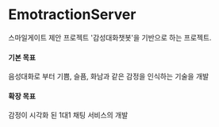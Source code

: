 # EmotractionServer
스마일게이트 제안 프로젝트 '감성대화챗봇'을 기반으로 하는 프로젝트.   
#### 기본 목표 
음성대화로 부터 기쁨, 슬픔, 화남과 같은 감정을 인식하는 기술을 개발   
#### 확장 목표 
감정이 시각화 된 1대1 채팅 서비스의 개발   

